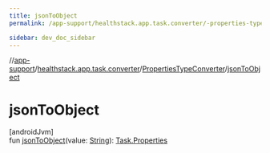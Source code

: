 ```yaml
---
title: jsonToObject
permalink: /app-support/healthstack.app.task.converter/-properties-type-converter/json-to-object.html

sidebar: dev_doc_sidebar
---
```

//[app-support](../../../index.html)/[healthstack.app.task.converter](../index.html)/[PropertiesTypeConverter](index.html)/[jsonToObject](json-to-object.html)



# jsonToObject



[androidJvm]\
fun [jsonToObject](json-to-object.html)(value: [String](https://kotlinlang.org/api/latest/jvm/stdlib/kotlin/-string/index.html)): [Task.Properties](../../healthstack.app.task.entity/-task/-properties/index.html)





